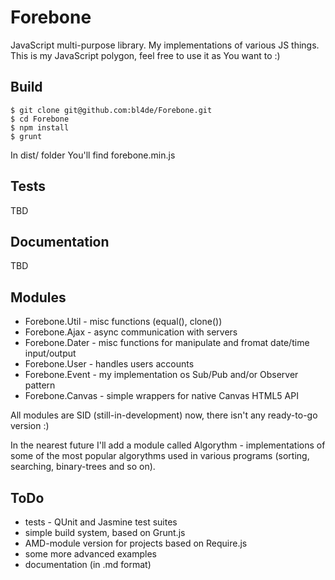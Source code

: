Forebone
========

JavaScript multi-purpose library. My implementations of various JS things.
This is my JavaScript polygon, feel free to use it as You want to :)

Build
-----

```
$ git clone git@github.com:bl4de/Forebone.git
$ cd Forebone
$ npm install
$ grunt
```

In dist/ folder You'll find forebone.min.js

Tests
-----
TBD

Documentation
-------------
TBD

Modules
-------

* Forebone.Util - misc functions (equal(), clone())
* Forebone.Ajax - async communication with servers
* Forebone.Dater - misc functions for manipulate and fromat date/time input/output
* Forebone.User - handles users accounts
* Forebone.Event - my implementation os Sub/Pub and/or Observer pattern
* Forebone.Canvas - simple wrappers for native Canvas HTML5 API

All modules are SID (still-in-development) now, there isn't any ready-to-go version :)


In the nearest future I'll add a module called Algorythm - implementations of some of the most popular algorythms used in various programs (sorting, searching, binary-trees and so on).


ToDo
----

* tests - QUnit and Jasmine test suites
* simple build system, based on Grunt.js
* AMD-module version for projects based on Require.js
* some more advanced examples
* documentation (in .md format)
